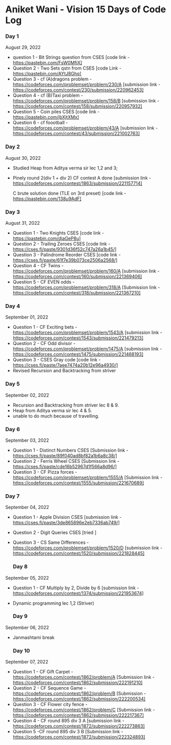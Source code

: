 # Aniket Wani - Vision 15 Days of Code Log

### Day 1

August 29, 2022

- question 1 - Bit Strings question from CSES
  [code link - https://pastebin.com/FsW0MfiX]
- Question 2 - Two Sets qstn from CSES 
  [code Link - https://pastebin.com/AYtJ8Ghq]
- Question 3 - cf (A)dragons problem - https://codeforces.com/problemset/problem/230/A
  [submission link - https://codeforces.com/contest/230/submission/220962453]
- Question 4 - cf (B)Taxi problem - https://codeforces.com/problemset/problem/158/B
  [submission link - https://codeforces.com/contest/158/submission/220957932]
- Question 5 - Coin piles CSES
  [code link - https://pastebin.com/jbXjtXMx]
- Question 6 - cf foootball - https://codeforces.com/problemset/problem/43/A
  [submission link - https://codeforces.com/contest/43/submission/221002763]

### Day 2

August 30, 2022

- Studied Heap from Aditya verma sir lec 1,2 and 3;
- Pinely round 2(div 1 + div 2) CF contest
    A done
    [submission link - https://codeforces.com/contest/1863/submission/221157714]

    C brute solution done (TLE on 3rd preset)
    [code link - https://pastebin.com/138u9AdF]


### Day 3

August 31, 2022

- Question 1 - Two Knights CSES
  [code link - https://pastebin.com/djaGeP8u]
- Question 2 - Trailing Zeroes CSES
  [code link - https://cses.fi/paste/9301d36f52c747a26a1b45/]
- Question 3 - Palindrome Reorder CSES
  [code link - https://cses.fi/paste/61f7e39b073ce2506a2568/]
- Question 4 - CF Twins - https://codeforces.com/problemset/problem/160/A
  [submission link - https://codeforces.com/contest/160/submission/221369406]
- Question 5 - CF EVEN odds - https://codeforces.com/problemset/problem/318/A
  [Submission link - https://codeforces.com/contest/318/submission/221367210]

### Day 4

September 01, 2022

- Question 1 - CF Exciting bets - https://codeforces.com/problemset/problem/1543/A
  [submission link - https://codeforces.com/contest/1543/submission/221479213]
- Question 2 - CF Odd divisor - https://codeforces.com/problemset/problem/1475/A
  [submission link - https://codeforces.com/contest/1475/submission/221468193]
- Question 3 - CSES Gray code
  [code link - https://cses.fi/paste/7aee7474a20b12e96a4930/]
- Revised Recursion and Backtracking from striver

### Day 5

September 02, 2022

- Recursion and Backtracking from striver lec 8 & 9.
- Heap from Aditya verma sir lec 4 & 5.
- unable to do much because of travelling.

### Day 6

September 03, 2022

- Question 1 - Distinct Numbers CSES 
  [Submission link - https://cses.fi/paste/89f040ad8bf82a1b6a8c38/]
- Question 2 - Ferris Wheel CSES 
  [Submission link - https://cses.fi/paste/cde16b52967d1f566a8d96/]
- Question 3 - CF Pizza forces - https://codeforces.com/problemset/problem/1555/A
  [Submission link - https://codeforces.com/contest/1555/submission/221670689]

### Day 7

September 04, 2022

- Question 1 - Apple Division CSES
  [submission link - https://cses.fi/paste/3de865896e2eb7336ab749/]
- Question 2 - Digit Queries CSES
  [tried ]
- Question 3 - CS Same Differences - https://codeforces.com/problemset/problem/1520/D
  [submission link - https://codeforces.com/contest/1520/submission/221828445]
  
  ### Day 8

September 05, 2022

- Question 1 - CF Multiply by 2, Divide by 6
  [submission link - https://codeforces.com/contest/1374/submission/221953674] 
- Dynamic programming lec 1,2 (Striver)

  ### Day 9

September 06, 2022
- Janmashtami break

  ### Day 10

September 07, 2022

- Question 1 - CF Gift Carpet - https://codeforces.com/contest/1862/problem/A
  [Submission link - https://codeforces.com/contest/1862/submission/222191210]
- Question 2 - CF Sequence Game - https://codeforces.com/contest/1862/problem/B
  [Submission - https://codeforces.com/contest/1862/submission/222200534]
- Question 3 - CF Flower city fence - https://codeforces.com/contest/1862/problem/C
  [Submission link - https://codeforces.com/contest/1862/submission/222217367]
- Question 4 - CF round 895 div 3 A 
  [submission link - https://codeforces.com/contest/1872/submission/222273863]
- Question 5 -CF round 895 div 3 B
  [Submission link - https://codeforces.com/contest/1872/submission/222324893]
